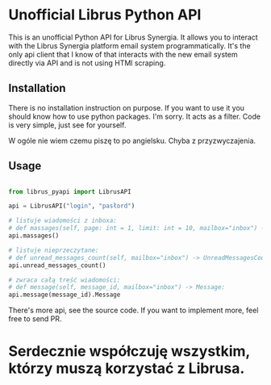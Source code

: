 # Unofficial Librus Python API

This is an unofficial Python API for Librus Synergia. It allows you to interact with the Librus Synergia platform email system programmatically.
It's the only api client that I know of that interacts with the new email system directly via API and is not using HTMl scraping. 

## Installation

There is no installation instruction on purpose. If you want to use it you should know how to use python packages. 
I'm sorry. It acts as a filter. Code is very simple, just see for yourself.

W ogóle nie wiem czemu piszę to po angielsku. Chyba z przyzwyczajenia.

## Usage

```python

from librus_pyapi import LibrusAPI

api = LibrusAPI("login", "pasłord")

# listuje wiadomości z inboxa:
# def massages(self, page: int = 1, limit: int = 10, mailbox="inbox") -> MessageCollection:
api.massages()

# listuje nieprzeczytane:
# def unread_messages_count(self, mailbox="inbox") -> UnreadMessagesCount:
api.unread_messages_count()

# zwraca całą treść wiadomości:
# def message(self, message_id, mailbox="inbox") -> Message:
api.message(message_id).Message
```

There's more api, see the source code.
If you want to implement more, feel free to send PR.

# Serdecznie współczuję wszystkim, którzy muszą korzystać z Librusa.
